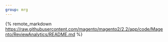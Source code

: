 ```yaml
---
group: mrg
---
```


{% remote_markdown https://raw.githubusercontent.com/magento/magento2/2.2/app/code/Magento/ReviewAnalytics/README.md %}